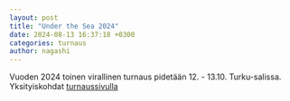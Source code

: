 ```yaml
---
layout: post
title: "Under the Sea 2024"
date: 2024-08-13 16:37:18 +0300
categories: turnaus
author: nagashi
---
```


Vuoden 2024 toinen virallinen turnaus pidetään 12. - 13.10. Turku-salissa. Yksityiskohdat [turnaussivulla](https://www.nagashi.fi/turnaus/)  
